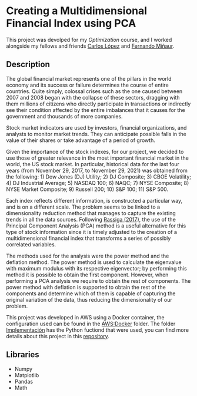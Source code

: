 # Creating a Multidimensional Financial Index using PCA

This project was devolped for my *Optimization* course, and I worked alongside my fellows and friends [Carlos López](https://github.com/kennyldc) and [Fernando Miñaur](https://github.com/Fminaurol). 

## Description

The global financial market represents one of the pillars in the world economy and its success or failure determines the course of entire countries. Quite simply, colossal crises such as the one caused between 2007 and 2008 began with the collapse of these sectors, dragging with them millions of citizens who directly participate in transactions or indirectly see their condition affected by the entire imbalances that it causes for the government and thousands of more companies.

Stock market indicators are used by investors, financial organizations, and analysts to monitor market trends. They can anticipate possible falls in the value of their shares or take advantage of a period of growth.

Given the importance of the stock indexes, for our project, we decided to use those of greater relevance in the most important financial market in the world, the US stock market. In particular, historical data for the last four years (from November 29, 2017, to November 29, 2021) was obtained from the following: 1) Dow Jones (DJ) Utility; 2) DJ Composite; 3) CBOE Volatility; 4) DJ Industrial Average; 5) NASDAQ 100; 6) NAQC; 7) NYSE Composite; 8) NYSE Market Composite; 9) Russell 200; 10) S&P 100; 11) S&P 500.

Each index reflects different information, is constructed a particular way, and is on a different scale. The problem seems to be linked to a dimensionality reduction method that manages to capture the existing trends in all the data sources. Following [Rassiga (2017)](https://repositorio.udesa.edu.ar/jspui/bitstream/10908/15785/1/%5BP%5D%5BW%5D%20T.%20L.%20Eco.%20Rassiga%2C%20Paula.pdf), the use of the Principal Component Analysis (PCA) method is a useful alternative for this type of stock information since it is timely adjusted to the creation of a multidimensional financial index that transforms a series of possibly correlated variables.

The methods used for the analysis were the power method and the deflation method. The power method is used to calculate the eigenvalue with maximum modulus with its respective eigenvector; by performing this method it is possible to obtain the first component. However, when performing a PCA analysis we require to obtain the rest of components. The power method with deflation is supported to obtain the rest of the components and determine which of them is capable of capturing the original variation of the data, thus reducing the dimensionality of our problem.

This project was developed in AWS using a Docker container, the configuration used can be found in the [AWS:Docker](https://github.com/Juanes8/Juanes8/tree/main/Project2/AWS:Docker) folder. The folder [Implementación](https://github.com/Juanes8/Juanes8/tree/main/Project2/Implementaci%C3%B3n) has the Python fuctiond that were used, you can find more details about this project in this [repository](https://github.com/Juanes8/proyecto_final_opt21_eq8).

## Libraries
- Numpy
- Matplotlib
- Pandas
- Math

